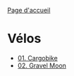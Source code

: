 [Page d'accueil](./index.md)
# Vélos
- [01. Cargobike](./0301_cargobike_fr.md)
- [02. Gravel Moon](./0302_gravel_moon_fr.md)
